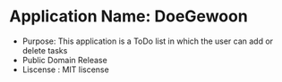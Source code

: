 # Application Name: DoeGewoon
* Purpose: This application is a ToDo list in which the user can add or delete tasks
* Public Domain Release
* Liscense : MIT liscense
